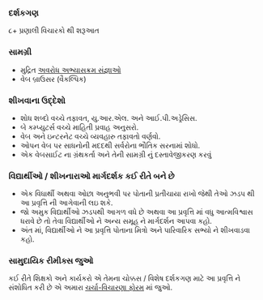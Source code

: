 ### દર્શકગણ 

૮+
પ્રણાલી વિચારકો થી શરૂઆત 

### સામગ્રી

* મુદ્રિત [અવરોધ અભ્યાસક્રમ સંજ્ઞાઓ](http://www.mousesquad.org/files/u4/pingkongcards.png)
* વેબ બ્રાઉસર (વૈકલ્પિક)

### શીખવાના ઉદ્દેશો 
* શોધ શબ્દો વચ્ચે તફાવત, યુ.આર.એલ. અને આઈ.પી.અડ્રેસિસ.
* બે કમ્પ્યુટર્સ વચ્ચે માહિતી પ્રવાહ અનુસરો.
* વેબ અને ઇન્ટરનેટ વચ્ચે વ્યવહારુ તફાવતો વર્ણવો.
* ઓપન વેબ પર સાધનોની મદદથી સર્વરોના  ભૌતિક સરનામાં શોધો.
* એક વેબસાઈટ ના ગ્રંથકર્તા અને તેની સામગ્રી નું દસ્તાવેજીકરણ કરવું

### વિદ્યાર્થીઓ / શીખનારાઓ માર્ગદર્શક કઈ રીતે બને છે 

* એક વિધાર્થી અથવા ઓછા અનુભવી પર પોતાની પ્રતીચાયા રાખો જેથી તેઓ ઝડપ થી આ પ્રવૃત્તિ ની આગેવાની લઇ શકે.
* જો અમુક વિદ્યાર્થીઓ ઝડપથી આગળ વધે છે અથવા આ પ્રવૃત્તિ માં વધુ આત્મવિશ્વાસ ધરાવે છે તો તેવા વિદ્યાર્થીઓ ને અન્ય સમૂહ ને માર્ગદર્શન આપવા કહો.
* અંત માં, વિદ્યાર્થીઓ ને આ પ્રવૃત્તિ પોતાના મિત્રો અને પારિવારિક સભ્યો ને શીખવાડવા કહો.

### સામુદાયિક રીમીક્સ જુઓ 

કઈ રીતે શિક્ષકો અને કાર્યકરો એ તેમના ચોક્કસ / વિશેષ દર્શકગણ માટે આ પ્રવૃત્તિ ને સંશોધિત કરી છે એ અમારા [ચર્ચા-વિચારણા ફોરમ](https://discourse.webmaker.org/c/curriculum) માં જુઓ.